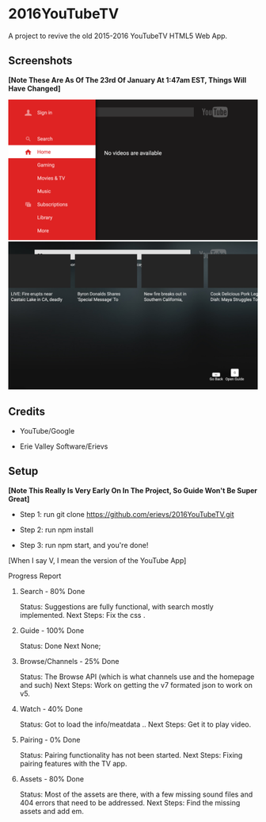 
# 2016YouTubeTV

A project to revive the old 2015-2016 YouTubeTV HTML5 Web App.


## Screenshots

**[Note These Are As Of The 23rd Of January At 1:47am EST, Things Will Have Changed]**

![Screenshot 1](screenshots/s1.png)
![Screenshot 2](screenshots/s2.png)

## Credits

- YouTube/Google

- Erie Valley Software/Erievs

## Setup

**[Note This Really Is Very Early On In The Project, So Guide Won't Be Super Great]**

- Step 1: run git clone https://github.com/erievs/2016YouTubeTV.git

- Step 2: run npm install

- Step 3: run npm start, and you're done!

[When I say V, I mean the version of the YouTube App]

Progress Report
1. Search - 80% Done

    Status: Suggestions are fully functional, with search mostly implemented.
    Next Steps: Fix the css .

2. Guide - 100% Done

    Status: Done
    Next None;

3. Browse/Channels - 25% Done

    Status: The Browse API (which is what channels use and the homepage and such)
    Next Steps: Work on getting the v7 formated json to work on v5.

4. Watch - 40% Done

    Status: Got to load the info/meatdata ..
    Next Steps: Get it to play video.

5. Pairing - 0% Done

    Status: Pairing functionality has not been started.
    Next Steps: Fixing pairing features with the TV app.

6. Assets - 80% Done

    Status: Most of the assets are there, with a few missing sound files and 404 errors that need to be addressed.
    Next Steps: Find the missing assets and add em.
